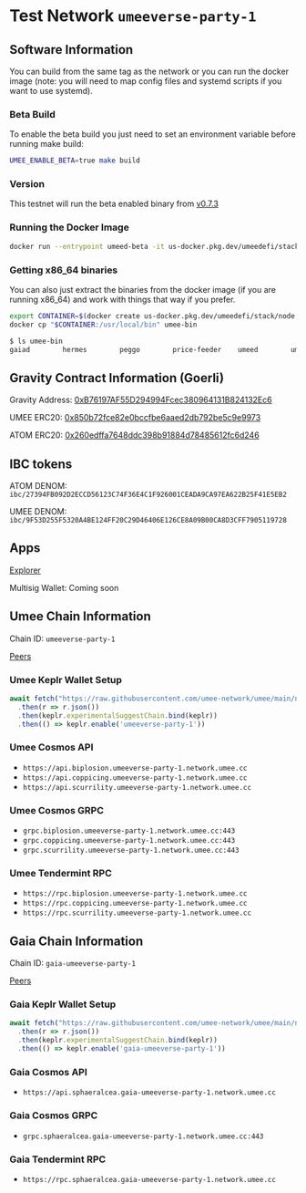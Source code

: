 # Test Network `umeeverse-party-1`

## Software Information
You can build from the same tag as the network or you can run the docker image (note: you will need to map config files and systemd scripts if you want to use systemd).

### Beta Build
To enable the beta build you just need to set an environment variable before running make build:
```bash
UMEE_ENABLE_BETA=true make build
```

### Version
This testnet will run the beta enabled binary from [v0.7.3](https://github.com/umee-network/umee/tree/v0.7.3)

### Running the Docker Image
```bash
docker run --entrypoint umeed-beta -it us-docker.pkg.dev/umeedefi/stack/node:v0.7.3
```

### Getting x86_64 binaries
You can also just extract the binaries from the docker image (if you are running x86_64) and work with things that way if you prefer.
```bash
export CONTAINER=$(docker create us-docker.pkg.dev/umeedefi/stack/node:v0.7.3)
docker cp "$CONTAINER:/usr/local/bin" umee-bin
```

```bash
$ ls umee-bin
gaiad        hermes        peggo        price-feeder    umeed        umeed-beta
```

## Gravity Contract Information (Goerli)
Gravity Address: [0xB76197AF55D294994Fcec380964131B824132Ec6](https://goerli.etherscan.io/address/0xB76197AF55D294994Fcec380964131B824132Ec6)

UMEE ERC20: [0x850b72fce82e0bccfbe6aaed2db792be5c9e9973](https://goerli.etherscan.io/token/0x850b72fce82e0bccfbe6aaed2db792be5c9e9973)

ATOM ERC20: [0x260edffa7648ddc398b91884d78485612fc6d246](https://goerli.etherscan.io/token/0x260edffa7648ddc398b91884d78485612fc6d246)

## IBC tokens
ATOM DENOM: `ibc/27394FB092D2ECCD56123C74F36E4C1F926001CEADA9CA97EA622B25F41E5EB2`

UMEE DENOM: `ibc/9F53D255F5320A4BE124FF20C29D46406E126CE8A09B00CA8D3CFF7905119728`

## Apps
[Explorer](https://explorer-git-stacks-umeeverse-party-1-umee.vercel.app)

Multisig Wallet: Coming soon

## Umee Chain Information
Chain ID: `umeeverse-party-1`

[Peers](umee-peers.txt)

### Umee Keplr Wallet Setup
```javascript
await fetch("https://raw.githubusercontent.com/umee-network/umee/main/networks/umeeverse-party-1/keplr-umee-config.json")
  .then(r => r.json())
  .then(keplr.experimentalSuggestChain.bind(keplr))
  .then(() => keplr.enable('umeeverse-party-1'))
```

### Umee Cosmos API
* `https://api.biplosion.umeeverse-party-1.network.umee.cc`
* `https://api.coppicing.umeeverse-party-1.network.umee.cc`
* `https://api.scurrility.umeeverse-party-1.network.umee.cc`

### Umee Cosmos GRPC
* `grpc.biplosion.umeeverse-party-1.network.umee.cc:443`
* `grpc.coppicing.umeeverse-party-1.network.umee.cc:443`
* `grpc.scurrility.umeeverse-party-1.network.umee.cc:443`

### Umee Tendermint RPC
* `https://rpc.biplosion.umeeverse-party-1.network.umee.cc`
* `https://rpc.coppicing.umeeverse-party-1.network.umee.cc`
* `https://rpc.scurrility.umeeverse-party-1.network.umee.cc`

## Gaia Chain Information
Chain ID: `gaia-umeeverse-party-1`

[Peers](gaia-peers.txt)

### Gaia Keplr Wallet Setup
```javascript
await fetch("https://raw.githubusercontent.com/umee-network/umee/main/networks/umeeverse-party-1/keplr-gaia-config.json")
  .then(r => r.json())
  .then(keplr.experimentalSuggestChain.bind(keplr))
  .then(() => keplr.enable('gaia-umeeverse-party-1'))
```

### Gaia Cosmos API
* `https://api.sphaeralcea.gaia-umeeverse-party-1.network.umee.cc`

### Gaia Cosmos GRPC
* `grpc.sphaeralcea.gaia-umeeverse-party-1.network.umee.cc:443`

### Gaia Tendermint RPC
* `https://rpc.sphaeralcea.gaia-umeeverse-party-1.network.umee.cc`

